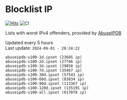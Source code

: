 # Blocklist IP

[![Hits](https://hits.seeyoufarm.com/api/count/incr/badge.svg?url=https%3A%2F%2Fgithub.com%2Fborestad%2Fblocklist-ip%2F&count_bg=%2379C83D&title_bg=%23555555&icon=&icon_color=%23E7E7E7&title=hits&edge_flat=false)](https://hits.seeyoufarm.com)  ![CI](https://img.shields.io/github/workflow/status/borestad/blocklist-ip/CI?style=flat-square)

Lists with worst IPv4 offenders, provided by [AbuseIPDB](https://www.abuseipdb.com/)

<!-- FOOTER-PLACEHOLDER -->
Updated every 5 hours<br>
Last update: `2024-09-01 - 20:24:22`
```
abuseipdb-s100-1d.ipset (23685 ip)
abuseipdb-s100-2d.ipset (27746 ip)
abuseipdb-s100-3d.ipset (29858 ip)
abuseipdb-s100-7d.ipset (35467 ip)
abuseipdb-s100-30d.ipset (57543 ip)
abuseipdb-s100-60d.ipset (83834 ip)
abuseipdb-s100-90d.ipset (113367 ip)
abuseipdb-s100-120d.ipset (135191 ip)
abuseipdb-s100-all.ipset (617078 ip)
```
